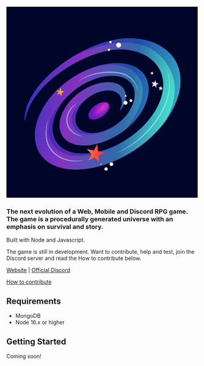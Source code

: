 ![Anomalous Space](https://github.com/the-crazyball/anomalousspace/blob/main/client/shared/images/logo.png)

### The next evolution of a Web, Mobile and Discord RPG game. The game is a procedurally generated universe with an emphasis on survival and story.

Built with Node and Javascript.

The game is still in development. Want to contribute, help and test, join the Discord server and read the How to contribute below.

[Website](https://www.anomalousspace.org) | [Official Discord](https://discord.gg/hUw2VmtzhX)

[How to contribute](CONTRIBUTING.md)

## Requirements

* MongoDB
* Node 16.x or higher

## Getting Started

Coming soon!
